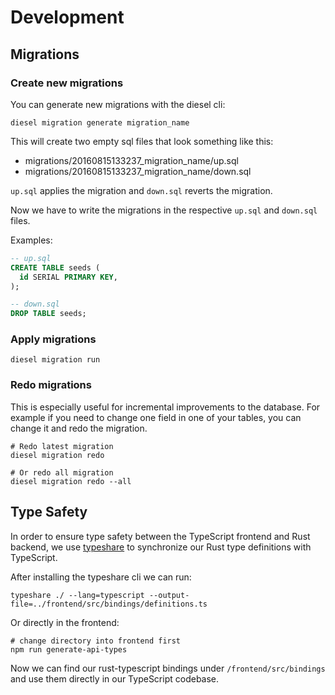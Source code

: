 # Development

## Migrations

### Create new migrations

You can generate new migrations with the diesel cli:

``` shell
diesel migration generate migration_name
```

This will create two empty sql files that look something like this:

- migrations/20160815133237_migration_name/up.sql
- migrations/20160815133237_migration_name/down.sql

`up.sql` applies the migration and `down.sql` reverts the migration.

Now we have to write the migrations in the respective `up.sql` and `down.sql` files.

Examples:

``` SQL
-- up.sql
CREATE TABLE seeds (
  id SERIAL PRIMARY KEY,
);
```

``` SQL
-- down.sql
DROP TABLE seeds;
```

### Apply migrations

``` shell
diesel migration run
```

### Redo migrations

This is especially useful for incremental improvements to the database.
For example if you need to change one field in one of your tables, you can change it and redo the migration.

``` shell
# Redo latest migration
diesel migration redo

# Or redo all migration
diesel migration redo --all
```

## Type Safety

In order to ensure type safety between the TypeScript frontend and Rust backend, we use [typeshare](https://github.com/1Password/typeshare) to synchronize our Rust type definitions with TypeScript.

After installing the typeshare cli we can run:

``` shell
typeshare ./ --lang=typescript --output-file=../frontend/src/bindings/definitions.ts
```

Or directly in the frontend:

``` shell
# change directory into frontend first
npm run generate-api-types
```

Now we can find our rust-typescript bindings under `/frontend/src/bindings` and use them directly in our TypeScript codebase.
